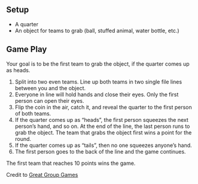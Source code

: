 ## Setup
- A quarter
- An object for teams to grab (ball, stuffed animal, water bottle, etc.) 

## Game Play
Your goal is to be the first team to grab the object, if the quarter comes up as heads.

1. Split into two even teams. Line up both teams in two single file lines between you and the object.
2. Everyone in line will hold hands and close their eyes. Only the first person can open their eyes. 
3. Flip the coin in the air, catch it, and reveal the quarter to the first person of both teams.
4. If the quarter comes up as “heads”, the first person squeezes the next person’s hand, and so on. At the end of the 
line, the last person runs to grab the object. The team that grabs the object first wins a point for the round. 
6. If the quarter comes up as “tails”, then no one squeezes anyone’s hand. 
7. The first person goes to the back of the line and the game continues. 

The first team that reaches 10 points wins the game.

Credit to [Great Group Games](http://www.greatgroupgames.com/electricity.htm)

